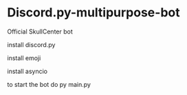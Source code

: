 # Discord.py-multipurpose-bot
Official SkullCenter bot


install discord.py


install emoji


install asyncio


to start the bot do py main.py
